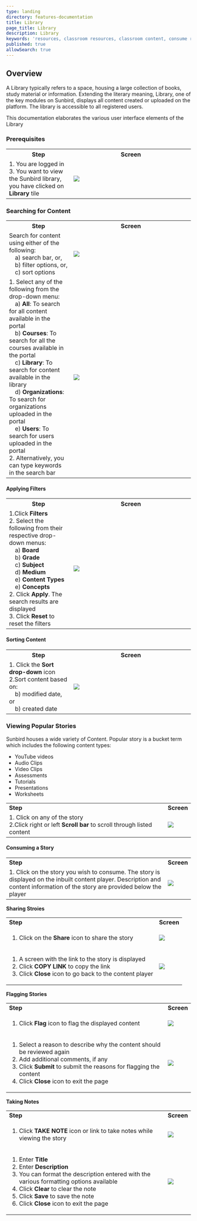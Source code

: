 ```yaml
---
type: landing
directory: features-documentation
title: Library
page_title: Library
description: Library
keywords: 'resources, classroom resources, classroom content, consume resources, library'
published: true
allowSearch: true
---
```

## Overview

A Library typically refers to a space, housing a large collection of books, study material or information. Extending the literary meaning, Library, one of the key modules on Sunbird, displays all content created or uploaded on the platform. The library is accessible to all registered users.

This documentation elaborates the various user interface elements of the Library

### Prerequisites
<table>
  <tr>
    <th style="width:35%;">Step</th>
    <th style="width:65%;">Screen</th>
  </tr>
  <tr>
    <td>1. You are logged in <br>3. You want to view the Sunbird library, you have clicked on <b>Library</b> tile
       </td>
      <td><img src="pages/features-documentation/images/library/prerequisite.png"></td>
  </tr>
  </table>
       
### Searching for Content
<table>
  <tr>
    <th style="width:35%;">Step</th>
    <th style="width:65%;">Screen</th>
  </tr>
  <tr>
    <td>Search for content using either of the following: <br>&emsp;a)  search bar, or, <br>&emsp;b) filter options, or, <br>&emsp;c) sort options</td> 
	<td><img src="pages/features-documentation/images/library/search_options.png"></td>  
	</tr>
	<tr>
	<td>1. Select any of the following from the drop-down menu: <br>&emsp;a) <b>All</b>: To search for all content available in the portal <br>&emsp;b) <b>Courses</b>: To search for all the courses available in the portal <br>&emsp;c) <b>Library</b>: To search for content available in the library <br>&emsp;d) <b>Organizations</b>: To search for organizations uploaded in the portal <br>&emsp;e) <b>Users</b>: To search for users uploaded in the portal <br>2. Alternatively, you can type keywords in the search bar
     </td>
    <td><img src="pages/features-documentation/images/library/searchbar_options.png"></td>
  </tr>
  </table>
   
#### Applying Filters

<table>
  <tr>
    <th style="width:35%;">Step</th>
    <th style="width:65%;">Screen</th>
  </tr>
  <tr>
	  <td>1.Click <b>Filters</b>  <br>2. Select the following from their respective drop-down menus: 
		  		<br>&emsp;a) <b>Board</b>
				<br>&emsp;b) <b>Grade</b>
				<br>&emsp;c) <b>Subject</b>
				<br>&emsp;d) <b>Medium</b>
				<br>&emsp;e) <b>Content Types</b>
				<br>&emsp;e) <b>Concepts</b>
	<br>2. Click <b>Apply</b>. The search results are displayed <br>3. Click <b>Reset</b> to reset the filters  </td>
    <td><img src="pages/features-documentation/images/library/applying_filters.png"></td>
  </tr>
  </table>
   
#### Sorting Content

<table>
  <tr>
    <th style="width:35%;">Step</th>
    <th style="width:65%;">Screen</th>
  </tr>
  <tr>
   <td>1. Click the <b>Sort drop-down</b> icon <br>2.Sort content based on:  <br>&emsp;b) modified date, or <br>&emsp;b) created date
    </td>
	<td><img src="pages/features-documentation/images/library/sort_options.png"></td>
    </tr>
    </table>

### Viewing Popular Stories

Sunbird houses a wide variety of Content. Popular story is a bucket term which includes the following content types:

- YouTube videos
- Audio Clips
- Video Clips
- Assessments
- Tutorials
- Presentations
- Worksheets

<table class="table table-img">
  <tr>
    <td><strong>Step</strong></td>
    <td><strong>Screen</strong></td>
  </tr>
  <tr>
   <td>1. Click on any of the story <br>2.Click right or left <b>Scroll bar</b> to scroll through listed content   </td>
  <td><img src="pages/features-documentation/images/library_popularstory.png"></td>
  </tr>
  </table>

#### Consuming a Story

<table class="table table-img">
  <tr>
    <td><strong>Step</strong></td>
    <td><strong>Screen</strong></td>
  </tr>
  <tr>
   <td>1. Click on the story you wish to consume. The story is displayed on the inbuilt content player. Description and content information of the story are provided below the player
	</td>
	<td><img src="pages/features-documentation/images/library_desc_cont_inf.png"></td>
	</tr>
	</table>

**Sharing Stroies**

<table class="table table-img">
  <tr>
    <td><strong>Step</strong></td>
    <td><strong>Screen</strong></td>
  </tr>
  <tr>
   <td>
       <ol>
	       <li>Click on the <strong>Share</strong> icon to share the story</li>
	</ol>
   </td>
  <td><img src="pages/features-documentation/images/library_shareicon.png"></td>
  </tr>
  <tr>
  <td>
       <ol>
	       <li>A screen with the link to the story is displayed</li>
	       <li>Click <strong>COPY LINK</strong> to copy the link</li>
	       <li>Click <strong>Close</strong> icon to go back to the content player</li>
	</ol>
   </td>
  <td><img src="pages/features-documentation/images/library_copylink.png"></td>
  </tr>
  </table>
  
  **Flagging Stories**
  
  <table class="table table-img">
  <tr>
    <td><strong>Step</strong></td>
    <td><strong>Screen</strong></td>
  </tr>
    <tr>
    <td>
	  <ol>
		<li>Click <strong>Flag</strong> icon to flag the displayed content</li>
	    </ol>
	</td>
	<td><img src="pages/features-documentation/images/library_flagicon.png"></td>
	</tr>
	<tr>
	<td>
	   <ol>
	    	<li>Select a reason to describe why the content should be reviewed again</li>
		<li>Add additional comments, if any</li>
	        <li>Click <strong>Submit</strong> to submit the reasons for flagging the content</li>
		<li>Click <strong>Close</strong> icon to exit the page</li>
	   </ol>
    </td>
 <td><img src="pages/features-documentation/images/library_flagreason.png"></td>
  </tr>
  </table>
  
  **Taking Notes**
 
 <table class="table table-img">
  <tr>
    <td><strong>Step</strong></td>
    <td><strong>Screen</strong></td>
  </tr>
    <tr>
  <td>
	  <ol>
		  <li>Click <strong>TAKE NOTE</strong> icon or link to take notes while viewing the story</li>
	    </ol>
	</td>
	<td><img src="pages/features-documentation/images/library_takenote.png"></td>
	  </tr>
	   <tr>
	<td>
		<ol>
			<li>Enter <strong>Title</strong></li>
		  	<li>Enter <strong>Description</strong></li>
			<li>You can format the description entered with the various formatting options available</li>
			<li>Click <strong>Clear</strong> to clear the note</li>
			<li>Click <strong>Save</strong> to save the note</li>
			<li>Click <strong>Close</strong> icon to exit the page</li>
	        </ol>
	</td>
	<td><img src="pages/features-documentation/images/library_notescreen.png"></td>
	</tr>
  </table>

  


